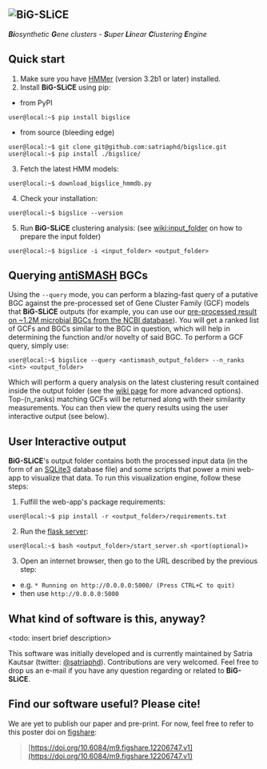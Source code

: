 ![BiG-SLiCE](https://github.com/satriaphd/bigslice/blob/master/modules/output/flask_app/app/static/img/bigslice_logo.png)
----------------------
***Bi**osynthetic **G**ene clusters - **S**uper **Li**near **C**lustering **E**ngine*

Quick start
---------------------
1. Make sure you have [HMMer](http://hmmer.org/) (version 3.2b1 or later) installed.
2. Install **BiG-SLiCE** using pip:
- from PyPI
~~~console
user@local:~$ pip install bigslice
~~~
- from source (bleeding edge)
~~~console
user@local:~$ git clone git@github.com:satriaphd/bigslice.git
user@local:~$ pip install ./bigslice/
~~~
3. Fetch the latest HMM models:
~~~console
user@local:~$ download_bigslice_hmmdb.py
~~~
4. Check your installation:
~~~console
user@local:~$ bigslice --version
~~~
5. Run **BiG-SLiCE** clustering analysis: (see [wiki:input_folder](https://github.com/satriaphd/bigslice/wiki/input_folder) on how to prepare the input folder)
~~~console
user@local:~$ bigslice -i <input_folder> <output_folder>
~~~

Querying [antiSMASH](https://github.com/antismash/antismash) BGCs
---------------------
Using the `--query` mode, you can perform a blazing-fast query of a putative BGC against the pre-processed set of Gene Cluster Family (GCF) models that **BiG-SLiCE** outputs (for example, you can use our [pre-processed result on ~1.2M microbial BGCs from the NCBI database](.)). You will get a ranked list of GCFs and BGCs similar to the BGC in question, which will help in determining the function and/or novelty of said BGC. To perform a GCF query, simply use:
~~~console
user@local:~$ bigslice --query <antismash_output_folder> --n_ranks <int> <output_folder>
~~~
Which will perform a query analysis on the latest clustering result contained inside the output folder (see the [wiki page](https://github.com/satriaphd/bigslice/wiki/parameters) for more advanced options). Top-(n_ranks) matching GCFs will be returned along with their similarity measurements. You can then view the query results using the user interactive output (see below).

User Interactive output
---------------------
**BiG-SLiCE**'s output folder contains both the processed input data (in the form of an [SQLite3](https://www.sqlite.org/index.html) database file) and some scripts that power a mini web-app to visualize that data. To run this visualization engine, follow these steps:
1. Fulfill the web-app's package requirements:
~~~console
user@local:~$ pip install -r <output_folder>/requirements.txt
~~~
2. Run the [flask server](https://flask.palletsprojects.com/en/1.1.x/):
~~~console
user@local:~$ bash <output_folder>/start_server.sh <port(optional)>
~~~
3. Open an internet browser, then go to the URL described by the previous step:
- e.g. `* Running on http://0.0.0.0:5000/ (Press CTRL+C to quit)`
- then use `http://0.0.0.0:5000`

What kind of software is this, anyway?
---------------------
<todo: insert brief description>

This software was initially developed and is currently maintained by Satria Kautsar (twitter: [@satriaphd](https://twitter.com/satriaphd)). Contributions are very welcomed. Feel free to drop us an e-mail if you have any question regarding or related to **BiG-SLiCE**.

Find our software useful? Please cite!
---------------------
We are yet to publish our paper and pre-print. For now, feel free to refer to this poster doi on [figshare](https://figshare.com/):
> [https://doi.org/10.6084/m9.figshare.12206747.v1](https://doi.org/10.6084/m9.figshare.12206747.v1)

